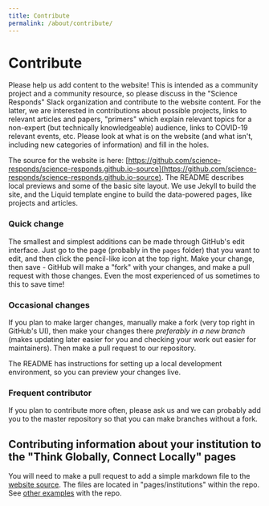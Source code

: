 ```yaml
---
title: Contribute
permalink: /about/contribute/
---
```


# Contribute

Please help us add content to the website! This is intended as a community
project and a community resource, so please discuss in the "Science
Responds" Slack organization and contribute to the website content. For
the latter, we are interested in contributions about possible projects,
links to relevant articles and papers, "primers" which explain relevant
topics for a non-expert (but technically knowledgeable) audience, links
to COVID-19 relevant events, etc. Please look at what is on the website (and
what isn't, including new categories of information) and fill in the holes.

The source for the website is here: [https://github.com/science-responds/science-responds.github.io-source](https://github.com/science-responds/science-responds.github.io-source). The README describes local previews and some of the basic site layout. We use Jekyll to build the site, and the Liquid template engine to build the data-powered pages, like projects and articles.

### Quick change

The smallest and simplest additions can be made through GitHub's edit interface. Just go to the page (probably in the `pages` folder) that you want to edit, and then click the pencil-like icon at the top right. Make your change, then save - GitHub will make a "fork" with your changes, and make a pull request with those changes. Even the most experienced of us sometimes to this to save time!

### Occasional changes

If you plan to make larger changes, manually make a fork (very top right in GitHub's UI), then make your changes there *preferably in a new branch* (makes updating later easier for you and checking your work out easier for maintainers). Then make a pull request to our repository.

The README has instructions for setting up a local development environment, so you can preview your changes live.

### Frequent contributor

If you plan to contribute more often, please ask us and we can probably add you to the master repository so that you can make branches without a fork.

## Contributing information about your institution to the "Think Globally, Connect Locally" pages

You will need to make a pull request to add a simple markdown file to the 
[website source](https://github.com/science-responds/science-responds.github.io-source). The files are located in "pages/institutions" within the
repo. See [other examples](https://github.com/science-responds/science-responds.github.io-source/tree/master/pages/institutions) with the repo.
